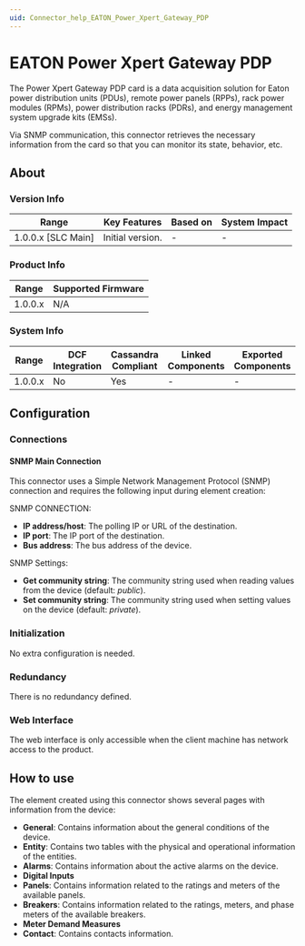 ```yaml
---
uid: Connector_help_EATON_Power_Xpert_Gateway_PDP
---
```


# EATON Power Xpert Gateway PDP

The Power Xpert Gateway PDP card is a data acquisition solution for Eaton power distribution units (PDUs), remote power panels (RPPs), rack power modules (RPMs), power distribution racks (PDRs), and energy management system upgrade kits (EMSs).

Via SNMP communication, this connector retrieves the necessary information from the card so that you can monitor its state, behavior, etc.

## About

### Version Info

| Range                | Key Features     | Based on     | System Impact     |
|----------------------|------------------|--------------|-------------------|
| 1.0.0.x \[SLC Main\] | Initial version. | \-           | \-                |

### Product Info

| Range     | Supported Firmware     |
|-----------|------------------------|
| 1.0.0.x   | N/A                    |

### System Info

| Range     | DCF Integration     | Cassandra Compliant     | Linked Components     | Exported Components     |
|-----------|---------------------|-------------------------|-----------------------|-------------------------|
| 1.0.0.x   | No                  | Yes                     | \-                    | \-                      |

## Configuration

### Connections

#### SNMP Main Connection

This connector uses a Simple Network Management Protocol (SNMP) connection and requires the following input during element creation:

SNMP CONNECTION:

- **IP address/host**: The polling IP or URL of the destination.
- **IP port**: The IP port of the destination.
- **Bus address**: The bus address of the device.

SNMP Settings:

- **Get community string**: The community string used when reading values from the device (default: *public*).
- **Set community string**: The community string used when setting values on the device (default: *private*).

### Initialization

No extra configuration is needed.

### Redundancy

There is no redundancy defined.

### Web Interface

The web interface is only accessible when the client machine has network access to the product.

## How to use

The element created using this connector shows several pages with information from the device:

- **General**: Contains information about the general conditions of the device.
- **Entity**: Contains two tables with the physical and operational information of the entities.
- **Alarms**: Contains information about the active alarms on the device.
- **Digital Inputs**
- **Panels**: Contains information related to the ratings and meters of the available panels.
- **Breakers**: Contains information related to the ratings, meters, and phase meters of the available breakers.
- **Meter Demand Measures**
- **Contact**: Contains contacts information.
